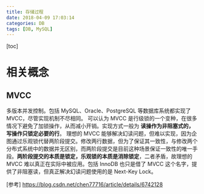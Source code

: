 ```yaml
---
title: 存储过程
date: 2018-04-09 17:03:14
categories: DB
tags: [DB, MySQL]
---
```

[toc]









# 相关概念

## MVCC
多版本并发控制。包括 MySQL、Oracle、PostgreSQL 等数据库系统都实现了MVCC，尽管实现机制不尽相同。
可以认为 MVCC 是行级锁的一个变种，在很多情况下避免了加锁操作，从而减小开销。实现方式一般为 **读操作为非阻塞式的，写操作只锁定必要的行**。
理想的 MVCC 能够解决幻读问题，但难以实现，因为企图通过乐观锁代替两阶段提交。修改两行数据，但为了保证其一致性，与修改两个分布式系统中的数据并无区别，而两阶段提交是目前这种场景保证一致性的唯一手段。**两阶段提交的本质是锁定，乐观锁的本质是消除锁定**，二者矛盾，故理想的 MVCC 难以真正在实际中被应用。包括 InnoDB 也只是借了 MVCC 这个名字，提供了非阻塞读，但真正解决幻读问题使用的是 Next-Key Lock。

[参考]
https://blog.csdn.net/chen77716/article/details/6742128
